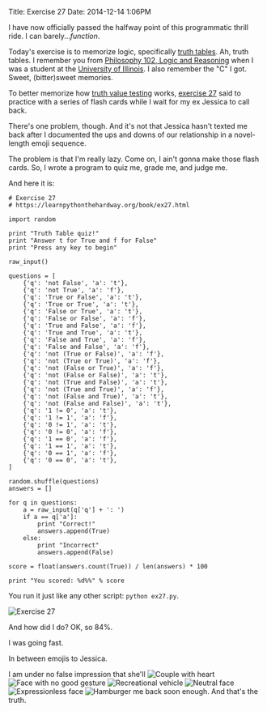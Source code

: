 Title: Exercise 27
Date: 2014-12-14 1:06PM

I have now officially passed the halfway point of this programmatic thrill ride. I can barely...*function*.

Today's exercise is to memorize logic, specifically [truth tables](https://en.wikipedia.org/wiki/Truth_table). Ah, truth tables. I remember you from [Philosophy 102, Logic and Reasoning](https://courses.illinois.edu/schedule/2015/spring/PHIL/102) when I was a student at the [University of Illinois](http://illinois.edu/). I also remember the "C" I got. Sweet, (bitter)sweet memories.

To better memorize how [truth value testing](https://docs.python.org/2/library/stdtypes.html#truth-value-testing) works, [exercise 27](https://learnpythonthehardway.org/book/ex27.html) said to practice with a series of flash cards while I wait for my ex Jessica to call back. 

There's one problem, though. And it's not that Jessica hasn't texted me back after I documented the ups and downs of our relationship in a novel-length emoji sequence.

The problem is that I'm really lazy. Come on, I ain't gonna make those flash cards. So, I wrote a program to quiz me, grade me, and judge me.

And here it is:

```
# Exercise 27
# https://learnpythonthehardway.org/book/ex27.html

import random

print "Truth Table quiz!"
print "Answer t for True and f for False"
print "Press any key to begin"

raw_input()

questions = [
    {'q': 'not False', 'a': 't'},
    {'q': 'not True', 'a': 'f'},
    {'q': 'True or False', 'a': 't'},
    {'q': 'True or True', 'a': 't'},
    {'q': 'False or True', 'a': 't'},
    {'q': 'False or False', 'a': 'f'},
    {'q': 'True and False', 'a': 'f'},
    {'q': 'True and True', 'a': 't'},
    {'q': 'False and True', 'a': 'f'},
    {'q': 'False and False', 'a': 'f'},
    {'q': 'not (True or False)', 'a': 'f'},
    {'q': 'not (True or True)', 'a': 'f'},
    {'q': 'not (False or True)', 'a': 'f'},
    {'q': 'not (False or False)', 'a': 't'},
    {'q': 'not (True and False)', 'a': 't'},
    {'q': 'not (True and True)', 'a': 'f'},
    {'q': 'not (False and True)', 'a': 't'},
    {'q': 'not (False and False)', 'a': 't'},
    {'q': '1 != 0', 'a': 't'},
    {'q': '1 != 1', 'a': 'f'},
    {'q': '0 != 1', 'a': 't'},
    {'q': '0 != 0', 'a': 'f'},
    {'q': '1 == 0', 'a': 'f'},
    {'q': '1 == 1', 'a': 't'},
    {'q': '0 == 1', 'a': 'f'},
    {'q': '0 == 0', 'a': 't'},
]

random.shuffle(questions)
answers = []

for q in questions:
    a = raw_input(q['q'] + ': ')
    if a == q['a']:
        print "Correct!"
        answers.append(True)
    else:
        print "Incorrect"
        answers.append(False)

score = float(answers.count(True)) / len(answers) * 100

print "You scored: %d%%" % score
```

You run it just like any other script: `python ex27.py`.

![Exercise 27]({filename}/images/ex27.png "Exercise 27")

And how did I do? OK, so 84%.

I was going fast.

In between emojis to Jessica.

I am under no false impression that she'll ![Couple with heart]({filename}/images/1f491.png "Couple with heart") ![Face with no good gesture]({filename}/images/1f645.png "Face with no good gesture") ![Recreational vehicle]({filename}/images/1f699.png "Recreational vehicle") ![Neutral face]({filename}/images/1f610.png "Neutral face") ![Expressionless face]({filename}/images/1f611.png "Expressionless face") ![Hamburger]({filename}/images/1f354.png "Hamburger") me back soon enough. And that's the truth.

